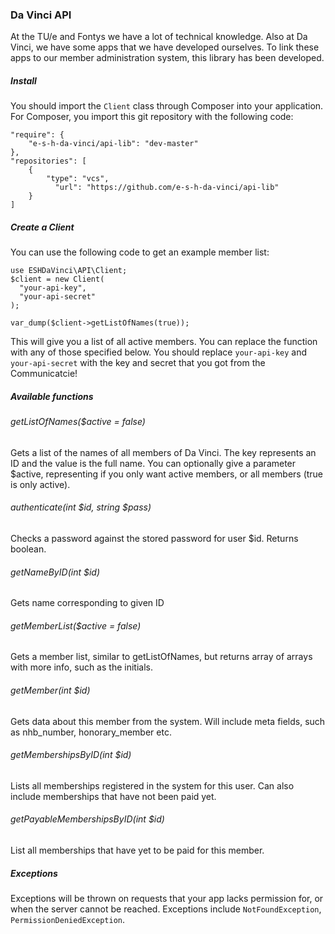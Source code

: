 ### Da Vinci API
At the TU/e and Fontys we have a lot of technical knowledge. Also at Da Vinci, we have some apps that we have developed ourselves. To link these apps to our member administration system, this library has been developed.

##### Install
You should import the `Client` class through Composer into your application. For Composer, you import this git repository with the following code:

```
"require": {
	"e-s-h-da-vinci/api-lib": "dev-master"
},
"repositories": [
    {
        "type": "vcs",
    	  "url": "https://github.com/e-s-h-da-vinci/api-lib"
	}
]
```

##### Create a Client
You can use the following code to get an example member list:

```
use ESHDaVinci\API\Client;
$client = new Client(
  "your-api-key",
  "your-api-secret"
);

var_dump($client->getListOfNames(true));
```

This will give you a list of all active members. You can replace the function with any of those specified below.
You should replace `your-api-key` and `your-api-secret` with the key and secret that you got from the Communicatcie!


##### Available functions
###### getListOfNames($active = false)
Gets a list of the names of all members of Da Vinci. The key represents an ID and the value is the full name. You can optionally give a parameter $active, representing if you only want active members, or all members (true is only active).

###### authenticate(int $id, string $pass)
Checks a password against the stored password for user $id. Returns boolean.

###### getNameByID(int $id)
Gets name corresponding to given ID

###### getMemberList($active = false)
Gets a member list, similar to getListOfNames, but returns array of arrays with more info, such as the initials.

###### getMember(int $id)
Gets data about this member from the system. Will include meta fields, such as nhb_number, honorary_member etc.

###### getMembershipsByID(int $id)
Lists all memberships registered in the system for this user. Can also include memberships that have not been paid yet.

###### getPayableMembershipsByID(int $id)
List all memberships that have yet to be paid for this member.


##### Exceptions
Exceptions will be thrown on requests that your app lacks permission for, or when the server cannot be reached. Exceptions include `NotFoundException`, `PermissionDeniedException`.
